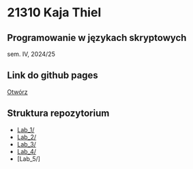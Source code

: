 # 21310 Kaja Thiel 

## Programowanie w językach skryptowych 
sem. IV, 2024/25

## Link do github pages
[Otwórz](https://kajciuch.github.io/Programowanie_w_jezykach_skryptowych/Lab_3/)


## Struktura repozytorium
- [Lab_1/](https://kajciuch.github.io/Programowanie_w_jezykach_skryptowych/Lab_1/)
- [Lab_2/](https://kajciuch.github.io/Programowanie_w_jezykach_skryptowych/Lab_2/)
- [Lab_3/](https://kajciuch.github.io/Programowanie_w_jezykach_skryptowych/Lab_3/)
- [Lab_4/](https://kajciuch.github.io/Programowanie_w_jezykach_skryptowych/Lab_4/)
- [Lab_5/]

